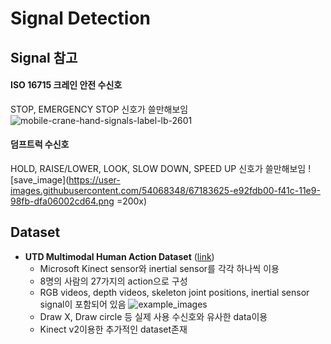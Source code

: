 # Signal Detection

## Signal 참고

#### ISO 16715 크레인 안전 수신호
STOP, EMERGENCY STOP 신호가 쓸만해보임
![mobile-crane-hand-signals-label-lb-2601](https://user-images.githubusercontent.com/54068348/67183194-dcf74e00-f41b-11e9-9a53-47ed2c752b0e.png=200x)


#### 덤프트럭 수신호
HOLD, RAISE/LOWER, LOOK, SLOW DOWN, SPEED UP 신호가 쓸만해보임
![save_image](https://user-images.githubusercontent.com/54068348/67183625-e92fdb00-f41c-11e9-98fb-dfa06002cd64.png =200x)

## Dataset
* **UTD Multimodal Human Action Dataset** ([link](https://personal.utdallas.edu/~kehtar/UTD-MHAD.html))
  - Microsoft Kinect sensor와 inertial sensor를 각각 하나씩 이용
  - 8명의 사람의 27가지의 action으로 구성
  - RGB videos, depth videos, skeleton joint positions, inertial sensor signal이 포함되어 있음
  ![example_images](https://user-images.githubusercontent.com/52961246/67183193-dcf74e00-f41b-11e9-924e-9c66ff348eb9.png)
  - Draw X, Draw circle 등 실제 사용 수신호와 유사한 data이용 
  - Kinect v2이용한 추가적인 dataset존재


